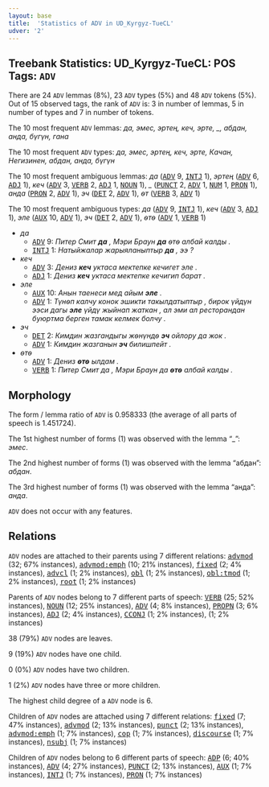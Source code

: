 ```yaml
---
layout: base
title:  'Statistics of ADV in UD_Kyrgyz-TueCL'
udver: '2'
---
```


## Treebank Statistics: UD_Kyrgyz-TueCL: POS Tags: `ADV`

There are 24 `ADV` lemmas (8%), 23 `ADV` types (5%) and 48 `ADV` tokens (5%).
Out of 15 observed tags, the rank of `ADV` is: 3 in number of lemmas, 5 in number of types and 7 in number of tokens.

The 10 most frequent `ADV` lemmas: <em>да, эмес, эртең, кеч, эрте, _, абдан, анда, бүгүн, гана</em>

The 10 most frequent `ADV` types:  <em>да, эмес, эртең, кеч, эрте, Качан, Негизинен, абдан, анда, бүгүн</em>

The 10 most frequent ambiguous lemmas: <em>да</em> (<tt><a href="ky_tuecl-pos-ADV.html">ADV</a></tt> 9, <tt><a href="ky_tuecl-pos-INTJ.html">INTJ</a></tt> 1), <em>эртең</em> (<tt><a href="ky_tuecl-pos-ADV.html">ADV</a></tt> 6, <tt><a href="ky_tuecl-pos-ADJ.html">ADJ</a></tt> 1), <em>кеч</em> (<tt><a href="ky_tuecl-pos-ADV.html">ADV</a></tt> 3, <tt><a href="ky_tuecl-pos-VERB.html">VERB</a></tt> 2, <tt><a href="ky_tuecl-pos-ADJ.html">ADJ</a></tt> 1, <tt><a href="ky_tuecl-pos-NOUN.html">NOUN</a></tt> 1), <em>_</em> (<tt><a href="ky_tuecl-pos-PUNCT.html">PUNCT</a></tt> 2, <tt><a href="ky_tuecl-pos-ADV.html">ADV</a></tt> 1, <tt><a href="ky_tuecl-pos-NUM.html">NUM</a></tt> 1, <tt><a href="ky_tuecl-pos-PRON.html">PRON</a></tt> 1), <em>анда</em> (<tt><a href="ky_tuecl-pos-PRON.html">PRON</a></tt> 2, <tt><a href="ky_tuecl-pos-ADV.html">ADV</a></tt> 1), <em>эч</em> (<tt><a href="ky_tuecl-pos-DET.html">DET</a></tt> 2, <tt><a href="ky_tuecl-pos-ADV.html">ADV</a></tt> 1), <em>ѳт</em> (<tt><a href="ky_tuecl-pos-VERB.html">VERB</a></tt> 3, <tt><a href="ky_tuecl-pos-ADV.html">ADV</a></tt> 1)

The 10 most frequent ambiguous types:  <em>да</em> (<tt><a href="ky_tuecl-pos-ADV.html">ADV</a></tt> 9, <tt><a href="ky_tuecl-pos-INTJ.html">INTJ</a></tt> 1), <em>кеч</em> (<tt><a href="ky_tuecl-pos-ADV.html">ADV</a></tt> 3, <tt><a href="ky_tuecl-pos-ADJ.html">ADJ</a></tt> 1), <em>эле</em> (<tt><a href="ky_tuecl-pos-AUX.html">AUX</a></tt> 10, <tt><a href="ky_tuecl-pos-ADV.html">ADV</a></tt> 1), <em>эч</em> (<tt><a href="ky_tuecl-pos-DET.html">DET</a></tt> 2, <tt><a href="ky_tuecl-pos-ADV.html">ADV</a></tt> 1), <em>ѳтѳ</em> (<tt><a href="ky_tuecl-pos-ADV.html">ADV</a></tt> 1, <tt><a href="ky_tuecl-pos-VERB.html">VERB</a></tt> 1)


* <em>да</em>
  * <tt><a href="ky_tuecl-pos-ADV.html">ADV</a></tt> 9: <em>Питер Смит <b>да</b> , Мэри Браун <b>да</b> ѳтѳ албай калды .</em>
  * <tt><a href="ky_tuecl-pos-INTJ.html">INTJ</a></tt> 1: <em>Натыйжалар жарыяланыптыр <b>да</b> , ээ ?</em>
* <em>кеч</em>
  * <tt><a href="ky_tuecl-pos-ADV.html">ADV</a></tt> 3: <em>Дениз <b>кеч</b> уктаса мектепке кечигет эле .</em>
  * <tt><a href="ky_tuecl-pos-ADJ.html">ADJ</a></tt> 1: <em>Дениз <b>кеч</b> уктаса мектепке кечигип барат .</em>
* <em>эле</em>
  * <tt><a href="ky_tuecl-pos-AUX.html">AUX</a></tt> 10: <em>Анын таенеси мед айым <b>эле</b> .</em>
  * <tt><a href="ky_tuecl-pos-ADV.html">ADV</a></tt> 1: <em>Түнѳп калчу конок эшикти такылдатыптыр , бирок үйдүн ээси дагы <b>эле</b> үйдү жыйнап жаткан , ал эми ал ресторандан буюртма берген тамак келмек болчу .</em>
* <em>эч</em>
  * <tt><a href="ky_tuecl-pos-DET.html">DET</a></tt> 2: <em>Кимдин жазгандыгы жѳнүндѳ <b>эч</b> ойлору да жок .</em>
  * <tt><a href="ky_tuecl-pos-ADV.html">ADV</a></tt> 1: <em>Кимдин жазганын <b>эч</b> билишпейт .</em>
* <em>ѳтѳ</em>
  * <tt><a href="ky_tuecl-pos-ADV.html">ADV</a></tt> 1: <em>Дениз <b>ѳтѳ</b> ылдам .</em>
  * <tt><a href="ky_tuecl-pos-VERB.html">VERB</a></tt> 1: <em>Питер Смит да , Мэри Браун да <b>ѳтѳ</b> албай калды .</em>

## Morphology

The form / lemma ratio of `ADV` is 0.958333 (the average of all parts of speech is 1.451724).

The 1st highest number of forms (1) was observed with the lemma “_”: <em>эмес</em>.

The 2nd highest number of forms (1) was observed with the lemma “абдан”: <em>абдан</em>.

The 3rd highest number of forms (1) was observed with the lemma “анда”: <em>анда</em>.

`ADV` does not occur with any features.


## Relations

`ADV` nodes are attached to their parents using 7 different relations: <tt><a href="ky_tuecl-dep-advmod.html">advmod</a></tt> (32; 67% instances), <tt><a href="ky_tuecl-dep-advmod-emph.html">advmod:emph</a></tt> (10; 21% instances), <tt><a href="ky_tuecl-dep-fixed.html">fixed</a></tt> (2; 4% instances), <tt><a href="ky_tuecl-dep-advcl.html">advcl</a></tt> (1; 2% instances), <tt><a href="ky_tuecl-dep-obl.html">obl</a></tt> (1; 2% instances), <tt><a href="ky_tuecl-dep-obl-tmod.html">obl:tmod</a></tt> (1; 2% instances), <tt><a href="ky_tuecl-dep-root.html">root</a></tt> (1; 2% instances)

Parents of `ADV` nodes belong to 7 different parts of speech: <tt><a href="ky_tuecl-pos-VERB.html">VERB</a></tt> (25; 52% instances), <tt><a href="ky_tuecl-pos-NOUN.html">NOUN</a></tt> (12; 25% instances), <tt><a href="ky_tuecl-pos-ADV.html">ADV</a></tt> (4; 8% instances), <tt><a href="ky_tuecl-pos-PROPN.html">PROPN</a></tt> (3; 6% instances), <tt><a href="ky_tuecl-pos-ADJ.html">ADJ</a></tt> (2; 4% instances), <tt><a href="ky_tuecl-pos-CCONJ.html">CCONJ</a></tt> (1; 2% instances),  (1; 2% instances)

38 (79%) `ADV` nodes are leaves.

9 (19%) `ADV` nodes have one child.

0 (0%) `ADV` nodes have two children.

1 (2%) `ADV` nodes have three or more children.

The highest child degree of a `ADV` node is 6.

Children of `ADV` nodes are attached using 7 different relations: <tt><a href="ky_tuecl-dep-fixed.html">fixed</a></tt> (7; 47% instances), <tt><a href="ky_tuecl-dep-advmod.html">advmod</a></tt> (2; 13% instances), <tt><a href="ky_tuecl-dep-punct.html">punct</a></tt> (2; 13% instances), <tt><a href="ky_tuecl-dep-advmod-emph.html">advmod:emph</a></tt> (1; 7% instances), <tt><a href="ky_tuecl-dep-cop.html">cop</a></tt> (1; 7% instances), <tt><a href="ky_tuecl-dep-discourse.html">discourse</a></tt> (1; 7% instances), <tt><a href="ky_tuecl-dep-nsubj.html">nsubj</a></tt> (1; 7% instances)

Children of `ADV` nodes belong to 6 different parts of speech: <tt><a href="ky_tuecl-pos-ADP.html">ADP</a></tt> (6; 40% instances), <tt><a href="ky_tuecl-pos-ADV.html">ADV</a></tt> (4; 27% instances), <tt><a href="ky_tuecl-pos-PUNCT.html">PUNCT</a></tt> (2; 13% instances), <tt><a href="ky_tuecl-pos-AUX.html">AUX</a></tt> (1; 7% instances), <tt><a href="ky_tuecl-pos-INTJ.html">INTJ</a></tt> (1; 7% instances), <tt><a href="ky_tuecl-pos-PRON.html">PRON</a></tt> (1; 7% instances)

